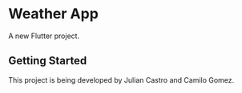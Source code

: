 # Weather App

A new Flutter project.

## Getting Started

This project is being developed by Julian Castro and Camilo Gomez.
